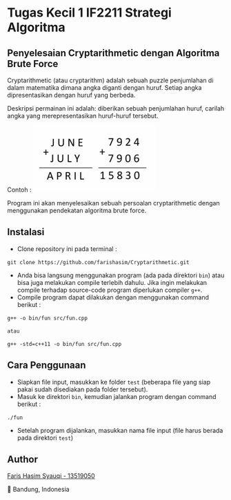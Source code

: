 # Tugas Kecil 1 IF2211 Strategi Algoritma

## Penyelesaian Cryptarithmetic dengan Algoritma Brute Force

Cryptarithmetic (atau cryptarithm) adalah sebuah puzzle penjumlahan di dalam matematika dimana angka diganti dengan huruf. Setiap angka dipresentasikan dengan huruf yang berbeda. 

Deskripsi permainan ini adalah: diberikan sebuah penjumlahan huruf, carilah angka yang merepresentasikan huruf-huruf tersebut.

Contoh :
![contoh cryptarithm](/zzz/contoh.png)

Program ini akan menyelesaikan sebuah persoalan cryptarithmetic dengan menggunakan pendekatan algoritma brute force.

## Instalasi
- Clone repository ini pada terminal : 
```
git clone https://github.com/farishasim/Cryptarithmetic.git
```
- Anda bisa langsung menggunakan program (ada pada direktori `bin`) atau bisa juga melakukan compile terlebih dahulu. Jika ingin melakukan compile terhadap source-code program diperlukan compiler `g++`.
- Compile program dapat dilakukan dengan menggunakan command berikut :
```
g++ -o bin/fun src/fun.cpp
```
    atau
```
g++ -std=c++11 -o bin/fun src/fun.cpp
```

## Cara Penggunaan
- Siapkan file input, masukkan ke folder `test` (beberapa file yang siap pakai sudah disediakan pada folder tersebut).
- Masuk ke direktori `bin`, kemudian jalankan program dengan command berikut  :
```
./fun
```
- Setelah program dijalankan, masukkan nama file input (file harus berada pada direktori `test`)

## Author

[Faris Hasim Syauqi - 13519050](https://github.com/farishasim)

📌 Bandung, Indonesia